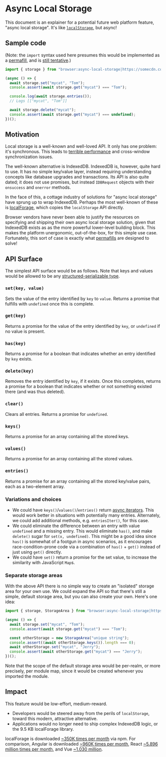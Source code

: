 # Async Local Storage

This document is an explainer for a potential future web platform feature, "async local storage". It's like [`localStorage`](https://html.spec.whatwg.org/multipage/webstorage.html#webstorage), but async!

## Sample code

(Note: the `import` syntax used here presumes this would be implemented as a [permafill](https://github.com/drufball/permafills), and is [still tentative](https://docs.google.com/document/d/1jRQjQP8DmV7RL75u_67ps3SB1sjfa1bFZmbCMfJCvrM/edit?usp=sharing).)

```js
import { storage } from "browser:async-local-storage|https://somecdn.com/async-local-storage.js";

(async () => {
  await storage.set("mycat", "Tom");
  console.assert(await storage.get("mycat") === "Tom");

  console.log(await storage.entries());
  // Logs [["mycat", "Tom"]]

  await storage.delete("mycat");
  console.assert(await storage.get("mycat") === undefined);
})();
```

## Motivation

Local storage is a well-known and well-loved API. It only has one problem: it's synchronous. This leads to [terrible performance](https://hacks.mozilla.org/2012/03/there-is-no-simple-solution-for-local-storage/) and cross-window synchronization issues.

The well-known alternative is IndexedDB. IndexedDB is, however, quite hard to use. It has no simple key/value layer, instead requiring understanding concepts like database upgrades and transactions. Its API is also quite dated; it does not use promises, but instead `IDBRequest` objects with their `onsuccess` and `onerror` methods.

In the face of this, a cottage industry of solutions for "async local storage" have sprung up to wrap IndexedDB. Perhaps the most well-known of these is [localForage](https://localforage.github.io/localForage/), which copies the `localStorage` API directly.

Browser vendors have never been able to justify the resources on specifying and shipping their own async local storage solution, given that IndexedDB exists as as the more powerful lower-level building block. This makes the platform unergonomic, out-of-the-box, for this simple use case. Fortunately, this sort of case is exactly what [permafills](https://github.com/drufball/permafills) are designed to solve!

## API Surface

The simplest API surface would be as follows. Note that keys and values would be allowed to be any [structured-serializable type](https://html.spec.whatwg.org/multipage/structured-data.html#serializable-objects).

### `set(key, value)`

Sets the value of the entry identified by `key` to `value`. Returns a promise that fulfills with `undefined` once this is complete.

### `get(key)`

Returns a promise for the value of the entry identified by `key`, or `undefined` if no value is present.

### `has(key)`

Returns a promise for a boolean that indicates whether an entry identified by `key` exists.

### `delete(key)`

Removes the entry identified by `key`, if it exists. Once this completes, returns a promise for a boolean that indicates whether or not something existed there (and was thus deleted).

### `clear()`

Clears all entries. Returns a promise for `undefined`.

### `keys()`

Returns a promise for an array containing all the stored keys.

### `values()`

Returns a promise for an array containing all the stored values.

### `entries()`

Returns a promise for an array containing all the stored key/value pairs, each as a two-element array.

### Variations and choices

- We could have `keys()`/`values()`/`entries()` return [async iterators](https://github.com/tc39/proposal-async-iteration). This would work better in situations with potentially many entries. Alternately, we could add additional methods, e.g. `entriesIter()`, for this case.
- We could eliminate the difference between an entry with value `undefined` and a missing entry. This would eliminate `has()`, and make `delete()` sugar for `set(x, undefined)`. This might be a good idea since `has()` is somewhat of a footgun in async scenarios, as it encourages race-condition-prone code via a combination of `has()` + `get()` instead of just using `get()` directly.
- We could have `set()` return a promise for the set value, to increase the similarity with JavaScript `Map`s.

### Separate storage areas

With the above API there is no simple way to create an "isolated" storage area for your own use. We could expand the API so that there's still a simple, default storage area, but you can also create your own. Here's one idea:

```js
import { storage, StorageArea } from "browser:async-local-storage|https://somecdn.com/async-local-storage.js";

(async () => {
  await storage.set("mycat", "Tom");
  console.assert(await storage.get("mycat") === "Tom");

  const otherStorage = new StorageArea("unique string");
  console.assert((await otherStorage.keys()).length === 0);
  await otherStorage.set("mycat", "Jerry");
  console.assert(await otherStorage.get("mycat") === "Jerry");
})();
```

Note that the scope of the default storage area would be per-realm, or more precisely, per module map, since it would be created whenever you imported the module.

## Impact

This feature would be low-effort, medium-reward.

- Developers would be steered away from the perils of `localStorage`, toward this modern, attractive alternative.
- Applications would no longer need to ship complex IndexedDB logic, or the 9.5 KB localForage library.

localForage is downloaded [~350K times per month](https://www.npmjs.com/package/localforage) via npm. For comparison, Angular is downloaded [~960K times per month](https://www.npmjs.com/package/angular), React [~5.896 million times per month](https://www.npmjs.com/package/react), and Vue [~1.030 million](https://www.npmjs.com/package/vue).
